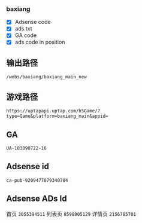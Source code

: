 ### baxiang

- [x] Adsense code
- [x] ads.txt
- [x] GA code
- [x] ads code in position

## 输出路径

`/webs/baxiang/baxiang_main_new`

## 游戏路径

`https://uptapapi.uptap.com/h5Game/?type=Game&platform=baxiang_main&appid=`

## GA

`UA-183890722-16`

## Adsense id

`ca-pub-9209477879340784`

## Adsense ADs Id

首页 `3055394511`
列表页 `8598905129`
详情页 `2156785701`
